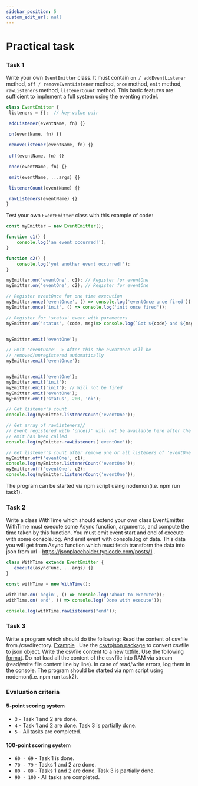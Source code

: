 ```yaml
---
sidebar_position: 5
custom_edit_url: null
---
```


# Practical task

### Task 1

Write your own `EventEmitter` class. It must contain `on / addEventListener` method, `off / removeEventListener` method, `once` method, `emit` method, `rawListeners` method, `listenerCount` method. This basic features are sufficient to implement a full system using the eventing model.


 ```js
class EventEmitter {
  listeners = {};  // key-value pair

  addListener(eventName, fn) {}
    
  on(eventName, fn) {}

  removeListener(eventName, fn) {}
    
  off(eventName, fn) {}

  once(eventName, fn) {}

  emit(eventName, ...args) {}

  listenerCount(eventName) {}

  rawListeners(eventName) {}
}
```

Test your own `EventEmitter` class with this example of code:


```js
const myEmitter = new EventEmitter();

function c1() {
    console.log('an event occurred!');
}

function c2() {
    console.log('yet another event occurred!');
}

myEmitter.on('eventOne', c1); // Register for eventOne
myEmitter.on('eventOne', c2); // Register for eventOne

// Register eventOnce for one time execution
myEmitter.once('eventOnce', () => console.log('eventOnce once fired'));
myEmitter.once('init', () => console.log('init once fired'));

// Register for 'status' event with parameters
myEmitter.on('status', (code, msg)=> console.log(`Got ${code} and ${msg}`));


myEmitter.emit('eventOne');

// Emit 'eventOnce' -> After this the eventOnce will be
// removed/unregistered automatically
myEmitter.emit('eventOnce');


myEmitter.emit('eventOne');
myEmitter.emit('init');
myEmitter.emit('init'); // Will not be fired
myEmitter.emit('eventOne');
myEmitter.emit('status', 200, 'ok');

// Get listener's count
console.log(myEmitter.listenerCount('eventOne'));

// Get array of rawListeners//
// Event registered with 'once()' will not be available here after the
// emit has been called
console.log(myEmitter.rawListeners('eventOne'));

// Get listener's count after remove one or all listeners of 'eventOne'
myEmitter.off('eventOne', c1);
console.log(myEmitter.listenerCount('eventOne'));
myEmitter.off('eventOne', c2);
console.log(myEmitter.listenerCount('eventOne'));
```

The program can be started via npm script using nodemon(i.e. npm run task1).

### Task 2

Write a class WithTime which should extend your own class EventEmitter. WithTime must execute some Async function, arguments, and compute the time taken by this function. You must emit event start and end of execute with some console.log. And emit event with console.log of data. This data you will get from Async function which must fetch transform the data into json from url - https://jsonplaceholder.typicode.com/posts/1 .


 ```js
class WithTime extends EventEmitter {
    execute(asyncFunc, ...args) {}
}

const withTime = new WithTime();

withTime.on('begin', () => console.log('About to execute'));
withTime.on('end', () => console.log('Done with execute'));

console.log(withTime.rawListeners("end"));
```

### Task 3

Write a program which should do the following: Read the content of csvfile from./csvdirectory. [Example](https://epa.ms/nodejs19-hw1-ex1) . Use the [csvtojson package](https://github.com/Keyang/node-csvtojson) to convert csvfile to json object.
Write the csvfile content to a new txtfile. Use the following [format](https://epa.ms/nodejs19-hw1-ex2). Do not load all the content of the csvfile into RAM via stream (read/write file content line by line). In case of read/write errors, log them in the console. The program should be started via npm script using nodemon(i.e. npm run task2).

### Evaluation criteria

#### 5-point scoring system
- `3` - Task 1 and 2 are done.
- `4` - Task 1 and 2 are done. Task 3 is partially done.
- `5` - All tasks are completed.

#### 100-point scoring system
- `60 - 69` - Task 1 is done.
- `70 - 79` - Tasks 1 and 2 are done.
- `80 - 89` - Tasks 1 and 2 are done. Task 3 is partially done.
- `90 - 100` - All tasks are completed.
